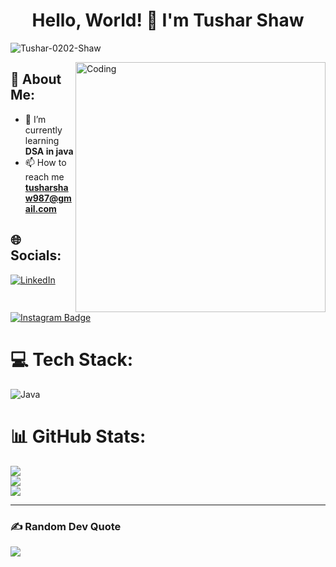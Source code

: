 <h1 align="center">Hello, World! 👋 I'm Tushar Shaw</h1>
<p align="left"> <img src="https://komarev.com/ghpvc/?username=Tushar-0202-Shaw&label=Profile%20views&color=0e75b6&style=flat" alt="Tushar-0202-Shaw" /> </p>
<img align="right" alt="Coding" width="400" src="https://media.tenor.com/rePDfDWO3XoAAAAd/hacking.gif">

## 💫 About Me:
- 🌱 I’m currently learning **DSA in java**
- 📫 How to reach me **tusharshaw987@gmail.com**

## 🌐 Socials:
[![LinkedIn](https://img.shields.io/badge/LinkedIn-%230077B5.svg?logo=linkedin&logoColor=white)](https://www.linkedin.com/in/tushar-shaw-5a3a33283/) [![Instagram Badge](https://img.shields.io/badge/Instagram-%23E4405F.svg?logo=Instagram&logoColor=white)
](https://www.instagram.com/__tushar_0202_shaw__/)

# 💻 Tech Stack:
![Java](https://img.shields.io/badge/java-%23ED8B00.svg?style=for-the-badge&logo=java&logoColor=white)

# 📊 GitHub Stats:
![](https://github-readme-stats.vercel.app/api?username=Tushar-0202-Shaw&theme=monokai&hide_border=false&include_all_commits=true&count_private=true)<br/>
![](https://github-readme-streak-stats.herokuapp.com/?user=Tushar-0202-Shaw&theme=monokai&hide_border=false)<br/>
![](https://github-readme-stats.vercel.app/api/top-langs/?username=Tushar-0202-Shaw&theme=monokai&hide_border=false&include_all_commits=true&count_private=true&layout=compact)

---
### ✍️ Random Dev Quote
![](https://quotes-github-readme.vercel.app/api?type=horizontal&theme=radical)

<!---
Tushar-0202-Shaw/Tushar-0202-Shaw is a ✨ special ✨ repository because its `README.md` (this file) appears on your GitHub profile.
You can click the Preview link to take a look at your changes.
--->
